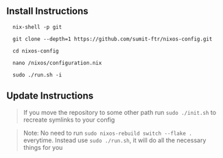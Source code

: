 ## Install Instructions
```
  nix-shell -p git
```
```
  git clone --depth=1 https://github.com/sumit-ftr/nixos-config.git
```
```
  cd nixos-config
```
```
  nano /nixos/configuration.nix
```
```
  sudo ./run.sh -i
```

## Update Instructions
> If you move the repository to some other path run `sudo ./init.sh` to recreate symlinks to your config

> Note: No need to run `sudo nixos-rebuild switch --flake .` everytime. Instead use `sudo ./run.sh`, it will do all the necessary things for you
